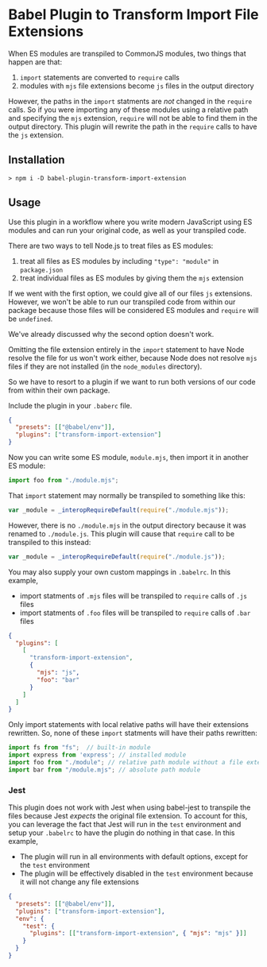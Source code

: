 # Babel Plugin to Transform Import File Extensions

When ES modules are transpiled to CommonJS modules, two things that happen are that:

1. `import` statements are converted to `require` calls
2. modules with `mjs` file extensions become `js` files in the output directory

However, the paths in the `import` statments are _not_ changed in the `require` calls. So if you
were importing any of these modules using a relative path and specifying the `mjs` extension,
`require` will not be able to find them in the output directory. This plugin will rewrite the path
in the `require` calls to have the `js` extension.

## Installation

```Shell
> npm i -D babel-plugin-transform-import-extension
```

## Usage

Use this plugin in a workflow where you write modern JavaScript using ES modules and can run your
original code, as well as your transpiled code.

There are two ways to tell Node.js to treat files as ES modules:

1. treat all files as ES modules by including `"type": "module"` in `package.json`
2. treat individual files as ES modules by giving them the `mjs` extension

If we went with the first option, we could give all of our files `js` extensions. However, we won't
be able to run our transpiled code from within our package because those files will be considered ES
modules and `require` will be `undefined`.

We've already discussed why the second option doesn't work.

Omitting the file extension entirely in the `import` statement to have Node resolve the file for us
won't work either, because Node does not resolve `mjs` files if they are not installed (in the
`node_modules` directory).

So we have to resort to a plugin if we want to run both versions of our code from within their own
package.

Include the plugin in your `.baberc` file.

```JSON
{
  "presets": [["@babel/env"]],
  "plugins": ["transform-import-extension"]
}
```

Now you can write some ES module, `module.mjs`, then import it in another ES module:

```JavaScript
import foo from "./module.mjs";
```

That `import` statement may normally be transpiled to something like this:

```JavaScript
var _module = _interopRequireDefault(require("./module.mjs"));
```

However, there is no `./module.mjs` in the output directory because it was renamed to `./module.js`.
This plugin will cause that `require` call to be transpiled to this instead:

```JavaScript
var _module = _interopRequireDefault(require("./module.js"));
```

You may also supply your own custom mappings in `.babelrc`. In this example,

- import statments of `.mjs` files will be transpiled to `require` calls of `.js` files
- import statments of `.foo` files will be transpiled to `require` calls of `.bar` files

```JSON
{
  "plugins": [
    [
      "transform-import-extension",
      {
        "mjs": "js",
        "foo": "bar"
      }
    ]
  ]
}
```

Only import statements with local relative paths will have their extensions rewritten. So, none of
these `import` statments will have their paths rewritten:

```JavaScript
import fs from "fs";  // built-in module
import express from 'express'; // installed module
import foo from "./module"; // relative path module without a file extension
import bar from "/module.mjs"; // absolute path module
```

### Jest

This plugin does not work with Jest when using babel-jest to transpile the files because Jest
_expects_ the original file extension. To account for this, you can leverage the fact that Jest will
run in the `test` environment and setup your `.babelrc` to have the plugin do nothing in that case.
In this example,

- The plugin will run in all environments with default options, except for the `test` environment
- The plugin will be effectively disabled in the `test` environment because it will not change any
  file extensions

```JSON
{
  "presets": [["@babel/env"]],
  "plugins": ["transform-import-extension"],
  "env": {
    "test": {
      "plugins": [["transform-import-extension", { "mjs": "mjs" }]]
    }
  }
}
```
